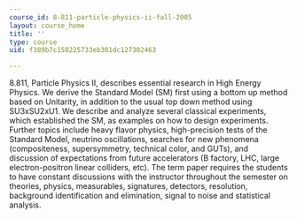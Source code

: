 ```yaml
---
course_id: 8-811-particle-physics-ii-fall-2005
layout: course_home
title: ''
type: course
uid: f389b7c158225733eb301dc127302463

---
```

8.811, Particle Physics II, describes essential research in High Energy Physics. We derive the Standard Model (SM) first using a bottom up method based on Unitarity, in addition to the usual top down method using SU3xSU2xU1. We describe and analyze several classical experiments, which established the SM, as examples on how to design experiments. Further topics include heavy flavor physics, high-precision tests of the Standard Model, neutrino oscillations, searches for new phenomena (compositeness, supersymmetry, technical color, and GUTs), and discussion of expectations from future accelerators (B factory, LHC, large electron-positron linear colliders, etc). The term paper requires the students to have constant discussions with the instructor throughout the semester on theories, physics, measurables, signatures, detectors, resolution, background identification and elimination, signal to noise and statistical analysis.
